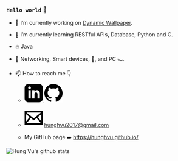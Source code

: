 ### `Hello world` 👋

-   🔭 I’m currently working on [Dynamic Wallpaper](https://github.com/hunghvu/dynamic-wallpaper).

-   🌱 I’m currently learning RESTful APIs, Database, Python and C.

-   :fire: Java

-   :heartbeat: Networking, Smart devices, :musical_note:, and PC :racing_car:

-   📫 How to reach me :point_down:

    -   <a href = "https://www.linkedin.com/in/hunghvu/">
            <img src = "img/linkedin.svg" alt = "My Linkedin profile"> </a>

        <a href = "https://github.com/hunghvu">
            <img src = "img/git-hub.svg" alt = "My GitHub profile"> </a>

    -   <img src = "img/email.svg" alt = "My email"> hunghvu2017@gmail.com

    -   My GitHub page :arrow_right: https://hunghvu.github.io/


![Hung Vu's github stats](https://github-readme-stats.vercel.app/api?username=hunghvu&hide=contribs,prs)

<!--
**hunghvu/hunghvu** is a ✨ _special_ ✨ repository because its `README.md` (this file) appears on your GitHub profile.

Here are some ideas to get you started:
- 👯 I’m looking to collaborate on ...
- 🤔 I’m looking for help with ...
- 💬 Ask me about ...
- 😄 Pronouns: ...
- ⚡ Fun fact: ...
-->
